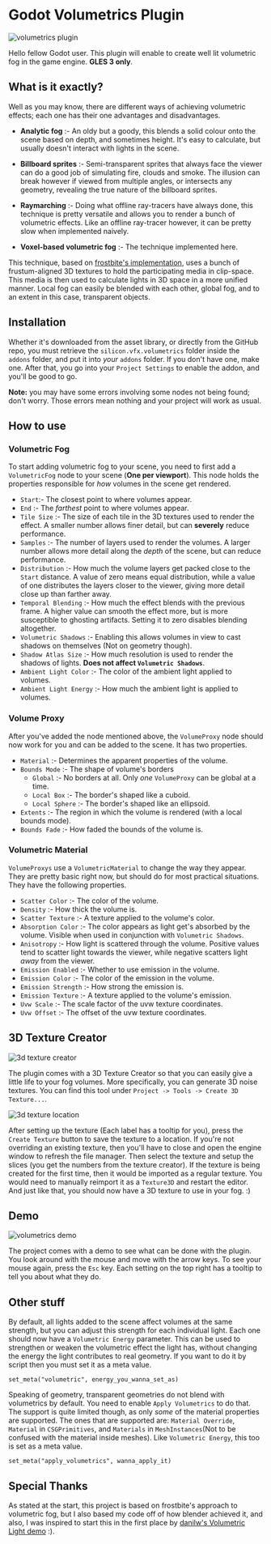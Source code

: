 # Godot Volumetrics Plugin

![volumetrics plugin](doc_images/volumetrics_plugin.png)

Hello fellow Godot user. This plugin will enable to create well lit volumetric fog in the game engine. **GLES 3 only**.

## What is it exactly?

Well as you may know, there are different ways of achieving volumetric effects; each one has their one advantages and disadvantages.

* **Analytic fog** :- An oldy but a goody, this blends a solid colour onto the scene based on depth, and sometimes height. It's easy to calculate, but usually doesn't interact with lights in the scene.

* **Billboard sprites** :- Semi-transparent sprites that always face the viewer can do a good job of simulating fire, clouds and smoke. The illusion can break however if viewed from multiple angles, or intersects any geometry, revealing the true nature of the billboard sprites.
* **Raymarching** :- Doing what offline ray-tracers have always done, this technique is pretty versatile and allows you to render a bunch of volumetric effects. Like an offline ray-tracer however, it can be pretty slow when implemented naively.
* **Voxel-based volumetric fog** :- The technique implemented here.

This technique, based on [frostbite's implementation](https://www.ea.com/frostbite/news/physically-based-unified-volumetric-rendering-in-frostbite), uses a bunch of frustum-aligned 3D textures to hold the participating media in clip-space. This media is then used to calculate lights in 3D space in a more unified manner. Local fog can easily be blended with each other, global fog, and to an extent in this case, transparent objects.

## Installation

Whether it's downloaded from the asset library, or directly from the GitHub repo, you must retrieve the `silicon.vfx.volumetrics` folder inside the `addons` folder, and put it into _your_ `addons` folder. If you don't have one, make one. After that, you go into your `Project Settings` to enable the addon, and you'll be good to go. 

**Note:** you may have some errors involving some nodes not being found; don't worry. Those errors mean nothing and your project will work as usual.

## How to use

### Volumetric Fog

To start adding volumetric fog to your scene, you need to first add a `VolumetricFog` node to your scene (**One per viewport**). This node holds the properties responsible for _how_ volumes in the scene get rendered.

* `Start`:- The closest point to where volumes appear.
* `End` :- The _farthest_ point to where volumes appear.
* `Tile Size` :- The size of each tile in the 3D textures used to render the effect. A smaller number allows finer detail, but can **severely** reduce performance.
* `Samples` :- The number of layers used to render the volumes. A larger number allows more detail along the _depth_ of the scene, but can reduce performance.
* `Distribution` :- How much the volume layers get packed close to the `Start` distance. A value of zero means equal distribution, while a value of one distributes the layers closer to the viewer, giving more detail close up than farther away.
* `Temporal Blending` :- How much the effect blends with the previous frame. A higher value can smooth the effect more, but is more susceptible to ghosting artifacts. Setting it to zero disables blending altogether.
* `Volumetric Shadows` :- Enabling this allows volumes in view to cast shadows on themselves (Not on geometry though).
* `Shadow Atlas Size` :- How much resolution is used to render the shadows of lights. **Does not affect `Volumetric Shadows`**.
* `Ambient Light Color` :- The color of the ambient light applied to volumes.
* `Ambient Light Energy` :- How much the ambient light is applied to volumes.

### Volume Proxy

After you've added the node mentioned above, the `VolumeProxy` node should now work for you and can be added to the scene. It has two properties.

* `Material` :- Determines the apparent properties of the volume.
* `Bounds Mode` :- The shape of volume's borders
  * `Global` :- No borders at all. Only _one_ `VolumeProxy` can be global at a time.
  * `Local Box` :- The border's shaped like a cuboid.
  * `Local Sphere` :- The border's shaped like an ellipsoid.
* `Extents` :- The region in which the volume is rendered (with a local bounds mode).
* `Bounds Fade` :- How faded the bounds of the volume is.

### Volumetric Material

`VolumeProxys` use a `VolumetricMaterial` to change the way they appear. They are pretty basic right now, but should do for most practical situations. They have the following properties.

* `Scatter Color` :- The color of the volume.
* `Density` :- How thick the volume is.
* `Scatter Texture` :- A texture applied to the volume's color.
* `Absorption Color` :- The color appears as light get's absorbed by the volume. Visible when used in conjunction with `Volumetric Shadows`.
* `Anisotropy` :- How light is scattered through the volume. Positive values tend to scatter light towards the viewer, while negative scatters light _away_ from the viewer.
* `Emission Enabled` :- Whether to use emission in the volume.
* `Emission Color` :- The color of the emission in the volume.
* `Emission Strength` :- How strong the emission is.
* `Emission Texture` :- A texture applied to the volume's emission.
* `Uvw Scale` :- The scale factor of the uvw texture coordinates.
* `Uvw Offset` :- The offset of the uvw texture coordinates.

## 3D Texture Creator

![3d texture creator](doc_images/3d_texture_creator.png)

The plugin comes with a 3D Texture Creator so that you can easily give a little life to your fog volumes. More specifically, you can generate 3D noise textures. You can find this tool under `Project -> Tools -> Create 3D Texture...`. 

![3d texture location](doc_images/3d_texture_location.png)

After setting up the texture (Each label has a tooltip for you), press the `Create Texture` button to save the texture to a location. If you're not overriding an existing texture, then you'll have to close and open the engine window to refresh the file manager. Then select the texture and setup the slices (you get the numbers from the texture creator). If the texture is being created for the first time, then it would be imported as a regular texture. You would need to manually reimport it as a `Texture3D` and restart the editor. And just like that, you should now have a 3D texture to use in your fog. :)

## Demo

![volumetrics demo](doc_images/volumetrics_demo.png)

The project comes with a demo to see what can be done with the plugin. You look around with the mouse and move with the arrow keys. To see your mouse again, press the `Esc` key. Each setting on the top right has a tooltip to tell you about what they do.

## Other stuff

By default, all lights added to the scene affect volumes at the same strength, but you can adjust this strength for each individual light. Each one should now have a `Volumetric Energy` parameter. This can be used to strengthen or weaken the volumetric effect the light has, without changing the energy the light contributes to real geometry. If you want to do it by script then you must set it as a meta value.

```GDScript
set_meta("volumetric", energy_you_wanna_set_as)
```

Speaking of geometry, transparent geometries do not blend with volumetrics by default. You need to enable `Apply Volumetrics` to do that. The support is quite limited though, as only _some_ of the material properties are supported. The ones that are supported are: `Material Override`, `Material` in `CSGPrimitives`, and `Materials` in `MeshInstances`(Not to be confused with the material inside meshes). Like `Volumetric Energy`, this too is set as a meta value.

```GDScript
set_meta("apply_volumetrics", wanna_apply_it)
```

## Special Thanks

As stated at the start, this project is based on frostbite's approach to volumetric fog, but I also based my code off of how blender achieved it, and also, I was inspired to start this in the first place by [danilw's Volumetric Light demo](https://github.com/danilw/godot-utils-and-other/tree/master/Volumetric_Lights) :).
